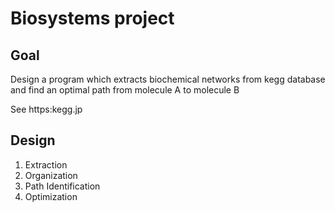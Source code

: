 # Biosystems project

## Goal
 Design a program which extracts biochemical networks from kegg database
 and find an optimal path from molecule A to molecule B 
 
 See https:kegg.jp
 
## Design
 1. Extraction
 2. Organization
 3. Path Identification
 4. Optimization
 
 